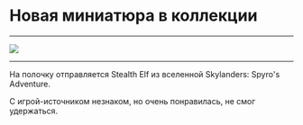 # Новая миниатюра в коллекции

* * *
![](/2013/02/17/stealth-elf/img/cover.jpg)
* * *

На полочку отправляется Stealth Elf из вселенной Skylanders: Spyro's Adventure.

С игрой-источником незнаком, но очень понравилась, не смог удержаться.